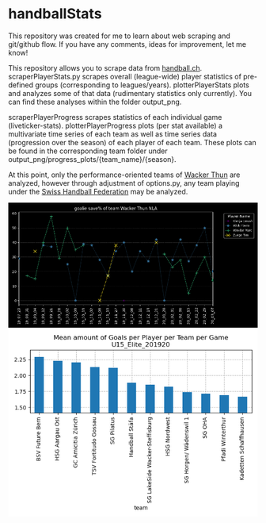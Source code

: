 # handballStats
This repository was created for me to learn about web scraping and git/github flow.
If you have any comments, ideas for improvement, let me know!

This repository allows you to scrape data from <a href="https://www.handball.ch/de/matchcenter/" target="blank">handball.ch</a>.
scraperPlayerStats.py scrapes overall (league-wide) player statistics of pre-defined groups (corresponding to leagues/years). plotterPlayerStats plots and analyzes some of that data (rudimentary statistics only currently). You can find these analyses within the folder output_png.

scraperPlayerProgress scrapes statistics of each individual game (liveticker-stats). plotterPlayerProgress plots (per stat available) a multivariate time series of each team as well as time series data (progression over the season) of each player of each team. These plots can be found in the corresponding team folder under output_png/progress_plots/{team_name}/{season}.

At this point, only the performance-oriented teams of <a href="https://wackerthun.ch/de/" target="blank">Wacker Thun</a> are analyzed, however through adjustment of options.py, any team playing under the <a href="https://www.handball.ch/de/matchcenter/" target="blank">Swiss Handball Federation</a> may be analyzed.


![Example Statistic](https://github.com/taetscher/handballStats/blob/master/output_png/progress_plots/30644/%25_goalies.png "Example Statistic")
![Example Statistic](https://github.com/taetscher/handballStats/blob/master/output_png/U15_Elite_201920_meanGoalsPerPlayerPerTeamPerGame.png "Example Statistic")


